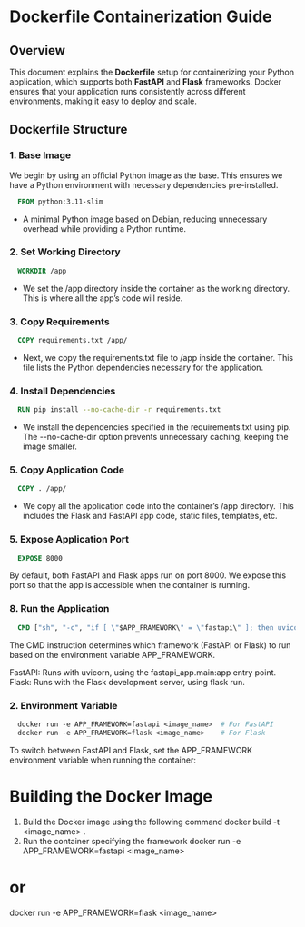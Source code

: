 # Dockerfile Containerization Guide

## Overview
This document explains the **Dockerfile** setup for containerizing your Python application, which supports both **FastAPI** and **Flask** frameworks. Docker ensures that your application runs consistently across different environments, making it easy to deploy and scale.

## Dockerfile Structure

### 1. **Base Image**
We begin by using an official Python image as the base. This ensures we have a Python environment with necessary dependencies pre-installed.

```dockerfile
  FROM python:3.11-slim
```
- A minimal Python image based on Debian, reducing unnecessary overhead while providing a Python runtime.

### 2. **Set Working Directory**
```dockerfile
  WORKDIR /app
```
- We set the /app directory inside the container as the working directory. This is where all the app’s code will reside.

### 3. **Copy Requirements**
```dockerfile
  COPY requirements.txt /app/
```
- Next, we copy the requirements.txt file to /app inside the container. This file lists the Python dependencies necessary for the application.

### 4. **Install Dependencies**
```dockerfile
  RUN pip install --no-cache-dir -r requirements.txt
```
- We install the dependencies specified in the requirements.txt using pip. The --no-cache-dir option prevents unnecessary caching, keeping the image smaller.

### 5. **Copy Application Code**
```dockerfile
  COPY . /app/
```
- We copy all the application code into the container’s /app directory. This includes the Flask and FastAPI app code, static files, templates, etc.

### 5. **Expose Application Port**
```dockerfile
  EXPOSE 8000
```
By default, both FastAPI and Flask apps run on port 8000. We expose this port so that the app is accessible when the container is running.

### 8. **Run the Application**
```dockerfile
  CMD ["sh", "-c", "if [ \"$APP_FRAMEWORK\" = \"fastapi\" ]; then uvicorn fastapi_app.main:app --host 0.0.0.0 --port 8000; else flask run --host=0.0.0.0 --port 8000; fi"]
```
The CMD instruction determines which framework (FastAPI or Flask) to run based on the environment variable APP_FRAMEWORK.

FastAPI: Runs with uvicorn, using the fastapi_app.main:app entry point.
Flask: Runs with the Flask development server, using flask run.

### 2. **Environment Variable**
```dockerfile
  docker run -e APP_FRAMEWORK=fastapi <image_name>  # For FastAPI
  docker run -e APP_FRAMEWORK=flask <image_name>    # For Flask
```
To switch between FastAPI and Flask, set the APP_FRAMEWORK environment variable when running the container:

# Building the Docker Image
1. Build the Docker image using the following command
docker build -t <image_name> .
2. Run the container specifying the framework
docker run -e APP_FRAMEWORK=fastapi <image_name>
# or
docker run -e APP_FRAMEWORK=flask <image_name>

